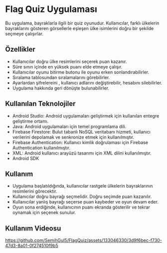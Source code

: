 # Flag Quiz Uygulaması

Bu uygulama, bayraklarla ilgili bir quiz oyunudur. Kullanıcılar, farklı ülkelerin bayraklarını gösteren görsellerle eşleşen ülke isimlerini doğru bir şekilde seçmeye çalışırlar.

## Özellikler
- Kullanıcılar doğru ülke resimlerini seçerek puan kazanır.
- Süre sınırı içinde en yüksek puanı elde etmeye çalışır.
- Kullanıcılar oyunu bitirme butonu ile oyunu erken sonlandırabilirler.
- Sıralama tablosundan sıralamalarını görebilirler.
- Ayarlardan şifrelereini , kullanıcı adlarını değiştirebilir, hesabını silebilirler.
- Uygulama hakkında geri dönüşte bulunabilirler.

## Kullanılan Teknolojiler
 - Android Studio: Android uygulamaları geliştirmek için kullanılan entegre geliştirme ortamı.
 - Java: Android uygulamaları için temel programlama dili.
 - Firebase Firestore: Bulut tabanlı NoSQL veritabanı hizmeti, kullanıcı verilerini depolamak ve senkronize etmek için kullanılmıştır.
 - Firebase Authentication: Kullanıcı kimlik doğrulaması için Firebase Authentication kullanılmıştır.
 - XML: Android kullanıcı arayüzü tasarımı için XML dilini kullanılmıştır.
 - Android SDK

## Kullanım
- Uygulama başlatıldığında, kullanıcılar rastgele ülkelerin bayraklarının resimlerini görecektir.
- Kullanıcılar doğru bayrağı seçmelidir. Doğru seçimde puan kazanılır.
- Kullanıcılar yanlış bayrağı seçerse puan kaybeder ve oyun devam eder.
- Oyun sona erdiğinde, kullanıcının puanı ekranda gösterilir ve tekrar oynamak için seçenek sunulur.

## Kullanım Videosu
https://github.com/SemihGul5/FlagQuiz/assets/133046330/3d9f6bec-f730-47d3-8a01-0f274510f9b5

